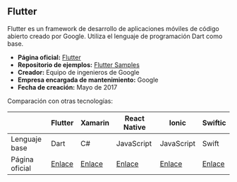 ## Flutter

Flutter es un framework de desarrollo de aplicaciones móviles de código abierto creado por Google. Utiliza el lenguaje de programación Dart como base.

- **Página oficial:** [Flutter](https://flutter.dev/)
- **Repositorio de ejemplos:** [Flutter Samples](https://github.com/flutter/samples)
- **Creador:** Equipo de ingenieros de Google
- **Empresa encargada de mantenimiento:** Google
- **Fecha de creación:** Mayo de 2017

Comparación con otras tecnologías:

|                | Flutter                        | Xamarin                                             | React Native                       | Ionic                                 | Swiftic                            |
| -------------- | ------------------------------ | --------------------------------------------------- | ---------------------------------- | ------------------------------------- | ---------------------------------- |
| Lenguaje base  | Dart                           | C#                                                  | JavaScript                         | JavaScript                            | Swift                              |
| Página oficial | [Enlace](https://flutter.dev/) | [Enlace](https://dotnet.microsoft.com/apps/xamarin) | [Enlace](https://reactnative.dev/) | [Enlace](https://ionicframework.com/) | [Enlace](https://www.swiftic.com/) |